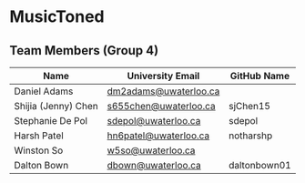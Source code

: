 # MusicToned

## Team Members (Group 4)

| Name                | University Email        | GitHub Name  |
| ------------------- | ----------------------- | ------------ |
| Daniel Adams        | <dm2adams@uwaterloo.ca> |
| Shijia (Jenny) Chen | <s655chen@uwaterloo.ca> | sjChen15     |
| Stephanie De Pol    | <sdepol@uwaterloo.ca>   | sdepol       |
| Harsh Patel         | <hn6patel@uwaterloo.ca> | notharshp    |
| Winston So          | <w5so@uwaterloo.ca>     |              |
| Dalton Bown         | <dbown@uwaterloo.ca>    | daltonbown01 |
